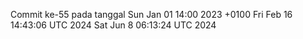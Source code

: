 Commit ke-55 pada tanggal Sun Jan 01 14:00 2023 +0100
Fri Feb 16 14:43:06 UTC 2024
Sat Jun  8 06:13:24 UTC 2024
